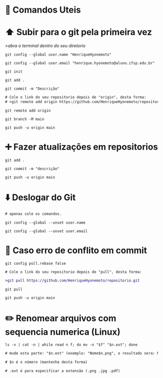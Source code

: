 # :page_facing_up: Comandos Uteis 
# :arrow_up: Subir para o git pela primeira vez 
   _>abra o terminal dentro do seu diretorio_
```
git config --global user.name "HenriqueHyonemoto"
```
```
git config --global user.email "henrique.hyonemoto@aluno.ifsp.edu.br"
```
```
git init
```
```
git add .
```
```
git commit -m "Descrição"
```
```diff
# Cole o link do seu repositorio depois de "origin", desta forma:
# >git remote add origin https://github.com/HenriqueHyonemoto/repositorio.git
```

```
git remote add origin 
```
```
git branch -M main
```
```
git push -u origin main
```
# :heavy_plus_sign: Fazer atualizações em repositorios 
```
git add .
```
```
git commit -m "descrição"
```
```
git push -u origin main
```

# :arrow_down: Deslogar do Git 
```diff
# apenas cole os comandos.
```
```
git config --global --unset user.name
```
```
git config --global --unset user.email
```


# :hammer: Caso erro de conflito em commit 
```
git config pull.rebase false
```
```diff
# Cole o link do seu repositorio depois de "pull", desta forma:

>git pull https://github.com/HenriqueHyonemoto/repositorio.git
```

```
git pull
```
```
git push -u origin main
```

# :pencil2: Renomear arquivos com sequencia numerica (Linux) 
```
ls -v | cat -n | while read n f; do mv -n "$f" "$n.ext"; done
```
```diff
# mude esta parte: "$n.ext" (exemplo: "Nome$n.png", o resultado sera: Nome1.png,Nome2.png,Nome3.png,)
```
```diff
# $n é o número (mantenha desta forma)
````
```diff
# .ext é para especificar a extensão (.png .jpg .pdf)
```
